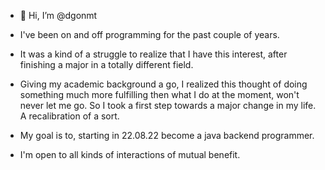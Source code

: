 - 👋 Hi, I’m @dgonmt

- I've been on and off programming for the past couple of years. 
- It was a kind of a struggle to realize that I have this interest, after finishing a major in a totally different field.
- Giving my academic background a go, I realized this thought of doing something much more fulfilling then what I do at the moment,
  won't never let me go. So I took a first step towards a major change in my life. A recalibration of a sort.
- My goal is to, starting in 22.08.22 become a java backend programmer.

- I'm open to all kinds of interactions of mutual benefit.

<!---
dgonmt/dgonmt is a ✨ special ✨ repository because its `README.md` (this file) appears on your GitHub profile.
You can click the Preview link to take a look at your changes.
--->
